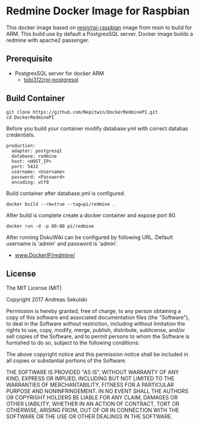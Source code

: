 # Redmine Docker Image for Raspbian

This docker image based on [resin/rpi-raspbian](https://hub.docker.com/r/resin/rpi-raspbian/) image from resin to build for ARM.
This build use by default a PostgresSQL server. Docker image builds a redmine with apache2 passenger.

## Prerequisite

* PostgresSQL server for docker ARM
  * [tobi312/rpi-postgresql](https://hub.docker.com/r/tobi312/rpi-postgresql/)

## Build Container

```
git clone https://github.com/Nepitwin/DockerRedminePI.git
cd DockerRedminePI
```

Before you build your container modify database.yml with correct databas credentiels.

```
production:
  adapter: postgresql
  database: redmine
  host: <HOST_IP>
  port: 5432
  username: <Username>
  password: <Password>
  encoding: utf8
```

Build container after database.yml is configured.

```
docker build --rm=true --tag=pi/redmine .
```

After build is complete create a docker container and expose port 80.

```
docker run -d -p 80:80 pi/redmine
```

After running DokuWiki can be configured by following URL. Default username is 'admin' and password is 'admin'.
  - www.DockerIP/redmine/

## License

The MIT License (MIT)

Copyright 2017 Andreas Sekulski

Permission is hereby granted, free of charge, to any person obtaining a copy of this software and associated documentation files (the "Software"), to deal in the Software without restriction, including without limitation the rights to use, copy, modify, merge, publish, distribute, sublicense, and/or sell copies of the Software, and to permit persons to whom the Software is furnished to do so, subject to the following conditions:

The above copyright notice and this permission notice shall be included in all copies or substantial portions of the Software.

THE SOFTWARE IS PROVIDED "AS IS", WITHOUT WARRANTY OF ANY KIND, EXPRESS OR IMPLIED, INCLUDING BUT NOT LIMITED TO THE WARRANTIES OF MERCHANTABILITY, FITNESS FOR A PARTICULAR PURPOSE AND NONINFRINGEMENT. IN NO EVENT SHALL THE AUTHORS OR COPYRIGHT HOLDERS BE LIABLE FOR ANY CLAIM, DAMAGES OR OTHER LIABILITY, WHETHER IN AN ACTION OF CONTRACT, TORT OR OTHERWISE, ARISING FROM, OUT OF OR IN CONNECTION WITH THE SOFTWARE OR THE USE OR OTHER DEALINGS IN THE SOFTWARE.
